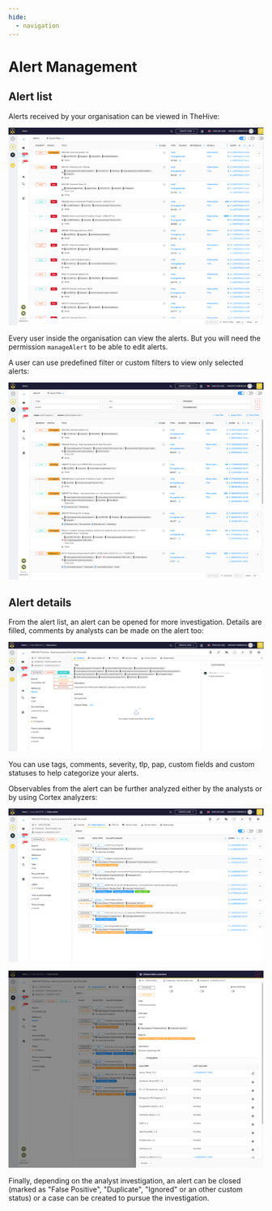 ```yaml
---
hide:
  - navigation
---
```


# Alert Management

## Alert list

Alerts received by your organisation can be viewed in TheHive:

![Alert List](./images/alert-management/alert_list.png)

Every user inside the organisation can view the alerts. But you will need the permission `manageAlert` to be able to edit alerts.

A user can use predefined filter or custom filters to view only selected alerts:

![Alert List with filters](./images/alert-management/alert_list_filters.png)

## Alert details

From the alert list, an alert can be opened for more investigation. Details are filled, comments by analysts can be made on the alert too:

![Alert details](./images/alert-management/alert_details.png)

You can use tags, comments, severity, tlp, pap, custom fields and custom statuses to help categorize your alerts.

Observables from the alert can be further analyzed either by the analysts or by using Cortex analyzers:

![Alert observables](./images/alert-management/alert_observables.png)

![Alert observable analyzers](./images/alert-management/alert_observable_jobs.png)

Finally, depending on the analyst investigation, an alert can be closed (marked as "False Positive", "Duplicate", "Ignored" or an other custom status) or a case can be created to pursue the investigation.
